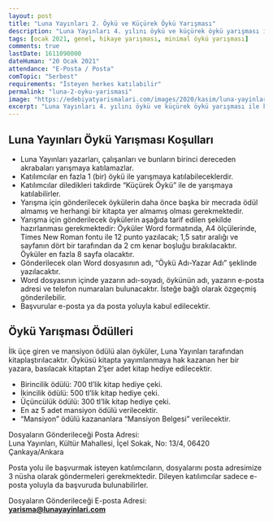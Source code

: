 ```yaml
---
layout: post
title: "Luna Yayınları 2. Öykü ve Küçürek Öykü Yarışması"
description: "Luna Yayınları 4. yılını öykü ve küçürek öykü yarışması ile kutluyor."
tags: [ocak 2021, genel, hikaye yarışması, minimal öykü yarışması]
comments: true
lastDate: 1611090000  
dateHuman: "20 Ocak 2021"
attendance: "E-Posta / Posta"
comTopic: "Serbest"
requirements: "İsteyen herkes katılabilir"
permalink: "luna-2-oyku-yarismasi"
image: "https://edebiyatyarismalari.com/images/2020/kasim/luna-yayinlari-2-oyku-yarismasi.jpg"
excerpt: "Luna Yayınları 4. yılını öykü ve küçürek öykü yarışması ile kutluyor."
---
```


## Luna Yayınları Öykü Yarışması Koşulları
- Luna Yayınları yazarları, çalışanları ve bunların birinci dereceden akrabaları yarışmaya katılamazlar.
- Katılımcılar en fazla 1 (bir) öykü ile yarışmaya katılabileceklerdir.
- Katılımcılar diledikleri takdirde “Küçürek Öykü” ile de yarışmaya katılabilirler.
- Yarışma için gönderilecek öykülerin daha önce başka bir mecrada ödül almamış ve herhangi bir kitapta yer almamış olması gerekmektedir.
- Yarışma için gönderilecek öykülerin aşağıda tarif edilen şekilde hazırlanması gerekmektedir:
Öyküler Word formatında, A4 ölçülerinde, Times New Roman fontu ile 12 punto yazılacak; 1,5 satır aralığı ve sayfanın dört bir tarafından da 2 cm kenar boşluğu bırakılacaktır. Öyküler en fazla 8 sayfa olacaktır.
- Gönderilecek olan Word dosyasının adı, “Öykü Adı-Yazar Adı” şeklinde yazılacaktır.
- Word dosyasının içinde yazarın adı-soyadı, öykünün adı, yazarın e-posta adresi ve telefon numaraları bulunacaktır. İsteğe bağlı olarak özgeçmiş gönderilebilir.
- Başvurular e-posta ya da posta yoluyla kabul edilecektir.

## Öykü Yarışması Ödülleri
İlk üçe giren ve mansiyon ödülü alan öyküler, Luna Yayınları tarafından kitaplaştırılacaktır.
Öyküsü kitapta yayımlanmaya hak kazanan her bir yazara, basılacak kitaptan 2’şer adet kitap hediye edilecektir.

- Birincilik ödülü: 700 tl’lik kitap hediye çeki.
- İkincilik ödülü: 500 tl’lik kitap hediye çeki.
- Üçüncülük ödülü: 300 tl’lik kitap hediye çeki.
- En az 5 adet mansiyon ödülü verilecektir.
- “Mansiyon” ödülü kazananlara “Mansiyon Belgesi” verilecektir.

Dosyaların Gönderileceği Posta Adresi:  
Luna Yayınları, Kültür Mahallesi, İçel Sokak, No: 13/4, 06420 Çankaya/Ankara  

Posta yolu ile başvurmak isteyen katılımcıların, dosyalarını posta adresimize 3 nüsha olarak göndermeleri gerekmektedir. Dileyen katılımcılar sadece e-posta yoluyla da başvuruda bulunabilirler.  

Dosyaların Gönderileceği E-posta Adresi:  
**yarisma@lunayayinlari.com**